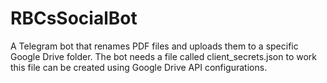 # RBCsSocialBot
A Telegram bot that renames PDF files and uploads them to a specific Google Drive folder.
The bot needs a file called client_secrets.json to work this file can be created using Google Drive API configurations. 
